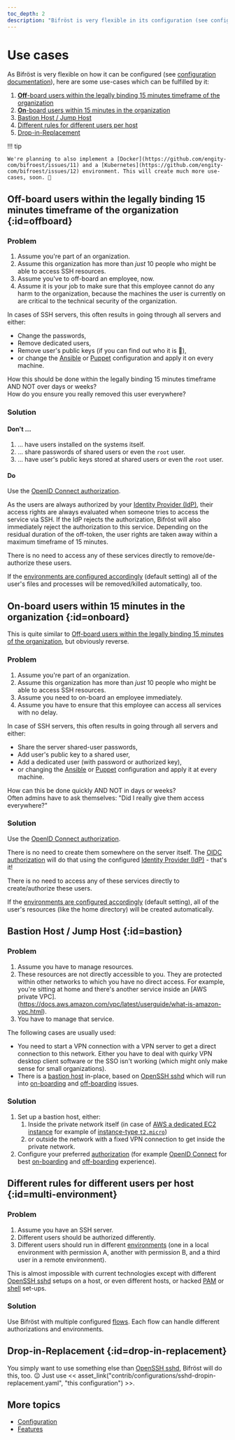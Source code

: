 ```yaml
---
toc_depth: 2
description: "Bifröst is very flexible in its configuration (see configuration documentation). Here are some use cases that can be fulfilled by it:"
---
```

# Use cases

As Bifröst is very flexible on how it can be configured (see [configuration documentation](reference/configuration.md)), here are some use-cases which can be fulfilled by it:

1. [**Off**-board users within the legally binding 15 minutes timeframe of the organization](#offboard)
2. [**On**-board users within 15 minutes in the organization](#onboard)
3. [Bastion Host / Jump Host](#bastion)
4. [Different rules for different users per host](#multi-environment)
5. [Drop-in-Replacement](#drop-in-replacement)

!!! tip

    We're planning to also implement a [Docker](https://github.com/engity-com/bifroest/issues/11) and a [Kubernetes](https://github.com/engity-com/bifroest/issues/12) environment. This will create much more use-cases, soon. 🤠

## Off-board users within the legally binding 15 minutes timeframe of the organization {:id=offboard}

### Problem

1. Assume you're part of an organization.
2. Assume this organization has more than _just_ 10 people who might be able to access SSH resources.
3. Assume you've to off-board an employee, now.
4. Assume it is your job to make sure that this employee cannot do any harm to the organization, because the machines the user is currently on are critical to the technical security of the organization.

In cases of SSH servers, this often results in going through all servers and either:

* Change the passwords,
* Remove dedicated users,
* Remove user's public keys (if you can find out who it is 🤯),
* or change the [Ansible](https://www.ansible.com/) or [Puppet](https://www.puppet.com/) configuration and apply it on every machine.

How this should be done within the legally binding 15 minutes timeframe AND NOT over days or weeks?<br>
How do you ensure you really removed this user everywhere?

### Solution

#### Don't ...
1. ... have users installed on the systems itself.
2. ... share passwords of shared users or even the `root` user.
3. ... have user's public keys stored at shared users or even the `root` user.

#### Do
Use the [OpenID Connect authorization](reference/authorization/oidc.md).

As the users are always authorized by your [Identity Provider (IdP)](https://openid.net/developers/how-connect-works/), their access rights are always evaluated when someone tries to access the service via SSH. If the IdP rejects the authorization, Bifröst will also immediately reject the authorization to this service. Depending on the residual duration of the off-token, the user rights are taken away within a maximum timeframe of 15 minutes.

There is no need to access any of these services directly to remove/de-authorize these users.

If the [environments are configured accordingly](reference/environment/index.md) (default setting) all of the user's files and processes will be removed/killed automatically, too.

## On-board users within 15 minutes in the organization {:id=onboard}

This is quite similar to [Off-board users within the legally binding 15 minutes of the organization](#offboard), but obviously reverse.

### Problem

1. Assume you're part of an organization.
2. Assume this organization has more than _just_ 10 people who might be able to access SSH resources.
3. Assume you need to on-board an employee immediately.
4. Assume you have to ensure that this employee can access all services with no delay.

In case of SSH servers, this often results in going through all servers and either:

* Share the server shared-user passwords,
* Add user's public key to a shared user,
* Add a dedicated user (with password or authorized key),
* or changing the [Ansible](https://www.ansible.com/) or [Puppet](https://www.puppet.com/) configuration and apply it at every machine.

How can this be done quickly AND NOT in days or weeks?<br>
Often admins have to ask themselves: "Did I really give them access everywhere?"

### Solution

Use the [OpenID Connect authorization](reference/authorization/oidc.md).

There is no need to create them somewhere on the server itself. The [OIDC authorization](reference/authorization/oidc.md) will do that using the configured [Identity Provider (IdP)](https://openid.net/developers/how-connect-works/) - that's it!

There is no need to access any of these services directly to create/authorize these users.

If the [environments are configured accordingly](reference/environment/index.md) (default setting), all of the user's resources (like the home directory) will be created automatically.

## Bastion Host / Jump Host {:id=bastion}

### Problem

1. Assume you have to manage resources.
2. These resources are not directly accessible to you. They are protected within other networks to which you have no direct access. For example, you're sitting at home and there's another service inside an [AWS private VPC]. (https://docs.aws.amazon.com/vpc/latest/userguide/what-is-amazon-vpc.html).
3. You have to manage that service.

The following cases are usually used:

* You need to start a VPN connection with a VPN server to get a direct connection to this network. Either you have to deal with quirky VPN desktop client software or the SSO isn't working (which might only make sense for small organizations).
* There is a [bastion host](https://en.wikipedia.org/wiki/Bastion_host) in-place, based on [OpenSSH sshd](https://man.openbsd.org/sshd.8) which will run into [on-boarding](#onboard) and [off-boarding](#offboard) issues.

### Solution

1. Set up a bastion host, either:
   1. Inside the private network itself (in case of [AWS a dedicated EC2 instance](https://docs.aws.amazon.com/AWSEC2/latest/UserGuide/concepts.html) for example of [instance-type `t2.micro`](https://aws.amazon.com/ec2/instance-types/))
   2. or outside the network with a fixed VPN connection to get inside the private network.
2. Configure your preferred [authorization](reference/authorization/index.md) (for example [OpenID Connect](reference/authorization/oidc.md) for best [on-boarding](#onboard) and [off-boarding](#offboard) experience).

## Different rules for different users per host {:id=multi-environment}

### Problem

1. Assume you have an SSH server.
2. Different users should be authorized differently.
3. Different users should run in different [environments](reference/environment/index.md) (one in a local environment with permission A, another with permission B, and a third user in a remote environment).

This is almost impossible with current technologies except with different [OpenSSH sshd](https://man.openbsd.org/sshd.8) setups on a host, or even different hosts, or hacked [PAM](https://en.wikipedia.org/wiki/Linux_PAM) or [shell](https://en.wikipedia.org/wiki/Unix_shell) set-ups.

### Solution

Use Bifröst with multiple configured [flows](reference/flow.md). Each flow can handle different authorizations and environments.

## Drop-in-Replacement {:id=drop-in-replacement}

You simply want to use something else than [OpenSSH sshd](https://man.openbsd.org/sshd.8), Bifröst will do this, too. 😉 Just use << asset_link("contrib/configurations/sshd-dropin-replacement.yaml", "this configuration") >>.


## More topics
* [Configuration](reference/configuration.md)
* [Features](index.md#features)

